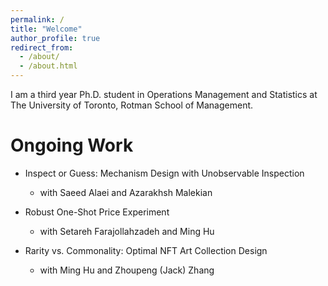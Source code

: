 ```yaml
---
permalink: /
title: "Welcome"
author_profile: true
redirect_from: 
  - /about/
  - /about.html
---
```


I am a third year Ph.D. student in Operations Management and Statistics at The University of Toronto, Rotman School of Management. 

Ongoing Work
======
- Inspect or Guess: Mechanism Design with Unobservable Inspection
  - with Saeed Alaei and Azarakhsh Malekian

- Robust One-Shot Price Experiment
  - with Setareh Farajollahzadeh and Ming Hu
 
- Rarity vs. Commonality: Optimal NFT Art Collection Design
  - with Ming Hu and Zhoupeng (Jack) Zhang 


